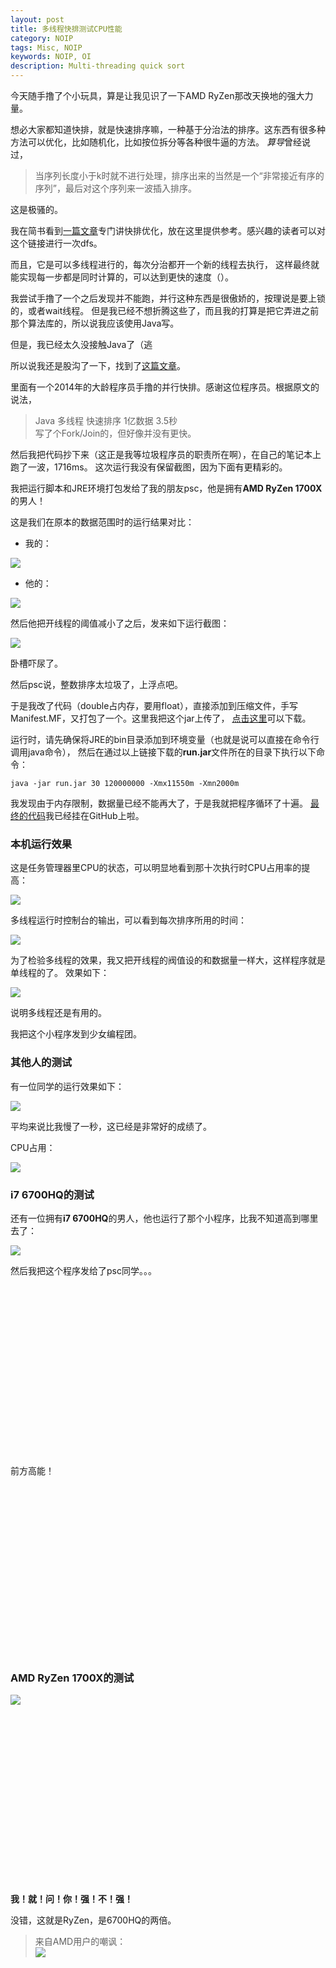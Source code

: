 ```yaml
---
layout: post  
title: 多线程快排测试CPU性能
category: NOIP
tags: Misc, NOIP
keywords: NOIP, OI
description: Multi-threading quick sort
---
```


今天随手撸了个小玩具，算是让我见识了一下AMD RyZen那改天换地的强大力量。

想必大家都知道快排，就是快速排序嘛，一种基于分治法的排序。这东西有很多种方法可以优化，比如随机化，比如按位拆分等各种很牛逼的方法。
*算导*曾经说过，

> 当序列长度小于k时就不进行处理，排序出来的当然是一个“非常接近有序的序列”，最后对这个序列来一波插入排序。

这是极骚的。

我在简书看到[一篇文章](http://www.jianshu.com/p/6777a3297e36)专门讲快排优化，放在这里提供参考。感兴趣的读者可以对这个链接进行一次dfs。

而且，它是可以多线程进行的，每次分治都开一个新的线程去执行，
这样最终就能实现每一步都是同时计算的，可以达到更快的速度（）。

我尝试手撸了一个之后发现并不能跑，并行这种东西是很傲娇的，按理说是要上锁的，或者wait线程。
但是我已经不想折腾这些了，而且我的打算是把它弄进之前那个算法库的，所以说我应该使用Java写。

但是，我已经太久没接触Java了（逃

所以说我还是股沟了一下，找到了[这篇文章](https://www.oschina.net/code/snippet_145230_44938)。

里面有一个2014年的大龄程序员手撸的并行快排。感谢这位程序员。根据原文的说法，

> Java 多线程 快速排序 1亿数据 3.5秒 <br/>
写了个Fork/Join的，但好像并没有更快。

然后我把代码抄下来（这正是我等垃圾程序员的职责所在啊），在自己的笔记本上跑了一波，1716ms。
这次运行我没有保留截图，因为下面有更精彩的。

我把运行脚本和JRE环境打包发给了我的朋友psc，他是拥有**AMD RyZen 1700X**的男人！

这是我们在原本的数据范围时的运行结果对比：

+ 我的：

![](https://coding.net/u/ice1000/p/Images/git/raw/master/blog-img/9/4.png)

+ 他的：

![](https://coding.net/u/ice1000/p/Images/git/raw/master/blog-img/9/3.jpg)

然后他把开线程的阈值减小了之后，发来如下运行截图：

![](https://coding.net/u/ice1000/p/Images/git/raw/master/blog-img/9/0.png)

卧槽吓尿了。

然后psc说，整数排序太垃圾了，上浮点吧。

于是我改了代码（double占内存，要用float），直接添加到压缩文件，手写Manifest.MF，又打包了一个。这里我把这个jar上传了，
[点击这里](https://coding.net/u/ice1000/p/Images/git/raw/master/run.jar)可以下载。

运行时，请先确保将JRE的bin目录添加到环境变量（也就是说可以直接在命令行调用java命令），
然后在通过以上链接下载的**run.jar**文件所在的目录下执行以下命令：

```shell
java -jar run.jar 30 120000000 -Xmx11550m -Xmn2000m
```

我发现由于内存限制，数据量已经不能再大了，于是我就把程序循环了十遍。
[最终的代码](https://github.com/ice1000/algo4j/blob/master/src/main/java/org/algo4j/util/ParallelQuickSorters.java)我已经挂在GitHub上啦。

### 本机运行效果

这是任务管理器里CPU的状态，可以明显地看到那十次执行时CPU占用率的提高：

![](https://coding.net/u/ice1000/p/Images/git/raw/master/blog-img/9/1.png)

多线程运行时控制台的输出，可以看到每次排序所用的时间：

![](https://coding.net/u/ice1000/p/Images/git/raw/master/blog-img/9/2.jpg)

为了检验多线程的效果，我又把开线程的阀值设的和数据量一样大，这样程序就是单线程的了。
效果如下：

![](https://coding.net/u/ice1000/p/Images/git/raw/master/blog-img/9/2.png)

说明多线程还是有用的。

我把这个小程序发到少女编程团。

### 其他人的测试

有一位同学的运行效果如下：

![](https://coding.net/u/ice1000/p/Images/git/raw/master/blog-img/9/3.png)

平均来说比我慢了一秒，这已经是非常好的成绩了。

CPU占用：

![](https://coding.net/u/ice1000/p/Images/git/raw/master/blog-img/9/6.png)

### i7 6700HQ的测试

还有一位拥有**i7 6700HQ**的男人，他也运行了那个小程序，比我不知道高到哪里去了：

![](https://coding.net/u/ice1000/p/Images/git/raw/master/blog-img/9/5.png)

然后我把这个程序发给了psc同学。。。

<br/><br/><br/><br/><br/><br/><br/><br/><br/><br/><br/><br/><br/><br/><br/><br/>

前方高能！

<br/><br/><br/><br/><br/><br/><br/><br/><br/><br/><br/><br/><br/><br/><br/><br/>

### AMD RyZen 1700X的测试

![](https://coding.net/u/ice1000/p/Images/git/raw/master/blog-img/9/1.jpg)

<br/><br/><br/><br/><br/><br/><br/><br/><br/><br/><br/><br/><br/><br/><br/><br/>

**我！就！问！你！强！不！强！**

没错，这就是RyZen，是6700HQ的两倍。

> 来自AMD用户的嘲讽：<br/>
![](https://coding.net/u/ice1000/p/Images/git/raw/master/blog-img/9/7.png)



